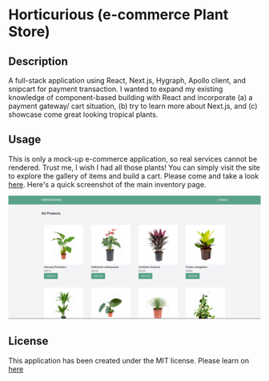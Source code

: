 # Horticurious (e-commerce Plant Store)

## Description

A full-stack application using React, Next.js, Hygraph, Apollo client, and snipcart for payment transaction. I wanted to expand my existing knowledge of component-based building with React and incorporate (a) a payment gateway/ cart situation, (b) try to learn more about Next.js, and (c) showcase come great looking tropical plants.   

## Usage

This is only a mock-up e-commerce application, so real services cannot be rendered. Trust me, I wish I had all those plants! You can simply visit the site to explore the gallery of items and build a cart. Please come and take a look [here](https://horticurious-plant-store.vercel.app/). Here's a quick screenshot of the main inventory page.


![Horticurious plant store homepage](public/images/horticuriousHomepage.png)

## License

This application has been created under the MIT license. Please learn on [here](https://github.com/git/git-scm.com/blob/main/MIT-LICENSE.txt)
